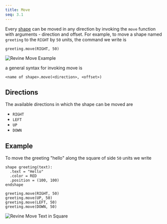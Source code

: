```yaml
---
title: Move
seq: 3.1
---
```


Every [shape](/docs/shapes) can be moved in any direction by invoking the `move` function with arguments - direction and offset. For example, to move a shape named `greeting` to the `RIGHT` by `50` units, the command we write is

```
greeting.move(RIGHT, 50)
```

![Revine Move Example](https://user-images.githubusercontent.com/4745789/136987897-3c66b590-7604-49d0-86bc-7e22dd63e333.gif)

a general syntax for invoking move is

```
<name of shape>.move(<direction>, <offset>)
```

## Directions

The available directions in which the shape can be moved are

 - `RIGHT`
 - `LEFT`
 - `UP`
 - `DOWN`

## Example

To move the greeting "hello" along the square of side `50` units we write

```
shape greeting(text):
  .text = "Hello"
  .color = RED
  .position = (100, 100)
endshape

greeting.move(RIGHT, 50)
greeting.move(UP, 50)
greeting.move(LEFT, 50)
greeting.move(DOWN, 50)
```

![Revine Move Text in Square](https://user-images.githubusercontent.com/4745789/136987603-ab76a6f6-779d-448c-aa04-7d8a4c01d877.gif)
